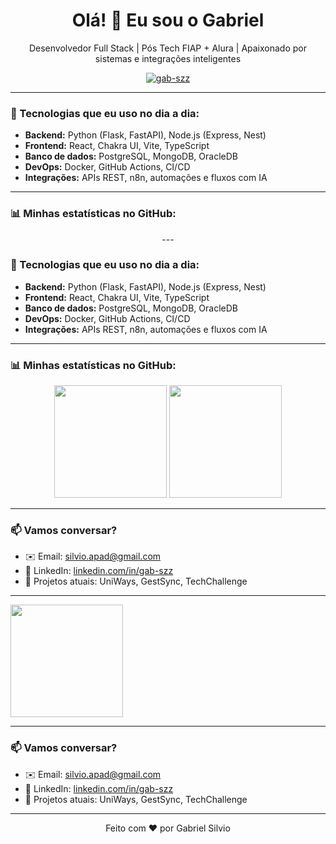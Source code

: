 <h1 align="center">Olá! 👋 Eu sou o Gabriel</h1>

<p align="center">
  Desenvolvedor Full Stack | Pós Tech FIAP + Alura | Apaixonado por sistemas e integrações inteligentes
</p>

<p align="center">
  <a href="https://github.com/gab-szz">
    <img src="https://komarev.com/ghpvc/?username=gab-szz&label=Profile%20views&color=0e75b6&style=flat" alt="gab-szz" />
  </a>
</p>

---

### 🚀 Tecnologias que eu uso no dia a dia:

* **Backend:** Python (Flask, FastAPI), Node.js (Express, Nest)
* **Frontend:** React, Chakra UI, Vite, TypeScript
* **Banco de dados:** PostgreSQL, MongoDB, OracleDB
* **DevOps:** Docker, GitHub Actions, CI/CD
* **Integrações:** APIs REST, n8n, automações e fluxos com IA

---

### 📊 Minhas estatísticas no GitHub:

<p align="center">
  ---

### 🚀 Tecnologias que eu uso no dia a dia:

* **Backend:** Python (Flask, FastAPI), Node.js (Express, Nest)
* **Frontend:** React, Chakra UI, Vite, TypeScript
* **Banco de dados:** PostgreSQL, MongoDB, OracleDB
* **DevOps:** Docker, GitHub Actions, CI/CD
* **Integrações:** APIs REST, n8n, automações e fluxos com IA

---

### 📊 Minhas estatísticas no GitHub:

<p align="center">
  <img height="180em" src="https://github-readme-stats.vercel.app/api?username=gab-szz&show_icons=true&theme=radical&include_all_commits=true" />
  <img height="180em" src="https://github-readme-stats.vercel.app/api/top-langs/?username=gab-szz&layout=compact&langs_count=8&theme=radical"/>
</p>

---

### 📫 Vamos conversar?

* ✉️ Email: [silvio.apad@gmail.com](mailto:silvio.apad@gmail.com)
* 💼 LinkedIn: [linkedin.com/in/gab-szz](https://linkedin.com/in/gab-szz)
* 🧠 Projetos atuais: UniWays, GestSync, TechChallenge

---

  <img height="180em" src="https://github-readme-stats.vercel.app/api/top-langs/?username=gab-szz&layout=compact&langs_count=8&theme=radical"/>
</p>

---

### 📫 Vamos conversar?

* ✉️ Email: [silvio.apad@gmail.com](mailto:silvio.apad@gmail.com)
* 💼 LinkedIn: [linkedin.com/in/gab-szz](https://linkedin.com/in/gab-szz)
* 🧠 Projetos atuais: UniWays, GestSync, TechChallenge

---

<p align="center">Feito com ❤️ por Gabriel Silvio</p>
